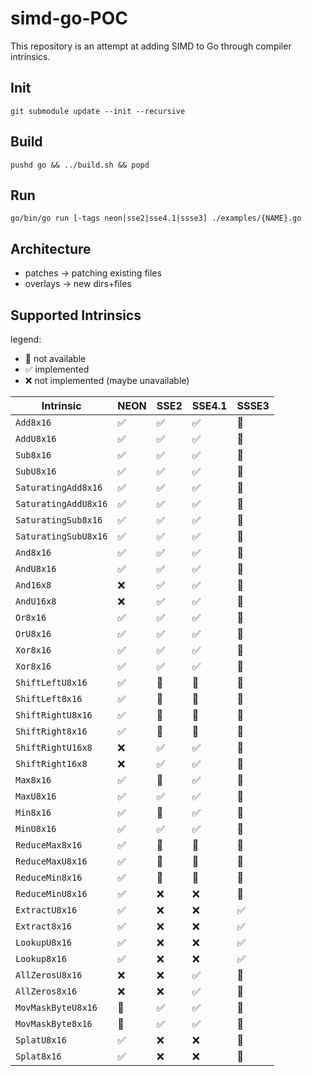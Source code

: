 # simd-go-POC

This repository is an attempt at adding SIMD to Go through compiler intrinsics.

## Init

```
git submodule update --init --recursive
```

## Build

```
pushd go && ../build.sh && popd
```

## Run

```
go/bin/go run [-tags neon|sse2|sse4.1|ssse3] ./examples/{NAME}.go
```

## Architecture

- patches -> patching existing files
- overlays -> new dirs+files

## Supported Intrinsics

legend:
  - :no_entry_sign: not available
  - :white_check_mark: implemented
  - :x: not implemented (maybe unavailable)

| Intrinsic            | NEON               | SSE2               | SSE4.1             | SSSE3              |
|----------------------|--------------------|--------------------|--------------------|--------------------|
| `Add8x16`            | :white_check_mark: | :white_check_mark: | :white_check_mark: | :no_entry_sign:    |
| `AddU8x16`           | :white_check_mark: | :white_check_mark: | :white_check_mark: | :no_entry_sign:    |
| `Sub8x16`            | :white_check_mark: | :white_check_mark: | :white_check_mark: | :no_entry_sign:    |
| `SubU8x16`           | :white_check_mark: | :white_check_mark: | :white_check_mark: | :no_entry_sign:    |
| `SaturatingAdd8x16`  | :white_check_mark: | :white_check_mark: | :white_check_mark: | :no_entry_sign:    |
| `SaturatingAddU8x16` | :white_check_mark: | :white_check_mark: | :white_check_mark: | :no_entry_sign:    |
| `SaturatingSub8x16`  | :white_check_mark: | :white_check_mark: | :white_check_mark: | :no_entry_sign:    |
| `SaturatingSubU8x16` | :white_check_mark: | :white_check_mark: | :white_check_mark: | :no_entry_sign:    |
| `And8x16`            | :white_check_mark: | :white_check_mark: | :white_check_mark: | :no_entry_sign:    |
| `AndU8x16`           | :white_check_mark: | :white_check_mark: | :white_check_mark: | :no_entry_sign:    |
| `And16x8`            | :x:                | :white_check_mark: | :white_check_mark: | :no_entry_sign:    |
| `AndU16x8`           | :x:                | :white_check_mark: | :white_check_mark: | :no_entry_sign:    |
| `Or8x16`             | :white_check_mark: | :white_check_mark: | :white_check_mark: | :no_entry_sign:    |
| `OrU8x16`            | :white_check_mark: | :white_check_mark: | :white_check_mark: | :no_entry_sign:    |
| `Xor8x16`            | :white_check_mark: | :white_check_mark: | :white_check_mark: | :no_entry_sign:    |
| `Xor8x16`            | :white_check_mark: | :white_check_mark: | :white_check_mark: | :no_entry_sign:    |
| `ShiftLeftU8x16`     | :white_check_mark: | :no_entry_sign:    | :no_entry_sign:    | :no_entry_sign:    |
| `ShiftLeft8x16`      | :white_check_mark: | :no_entry_sign:    | :no_entry_sign:    | :no_entry_sign:    |
| `ShiftRightU8x16`    | :white_check_mark: | :no_entry_sign:    | :no_entry_sign:    | :no_entry_sign:    |
| `ShiftRight8x16`     | :white_check_mark: | :no_entry_sign:    | :no_entry_sign:    | :no_entry_sign:    |
| `ShiftRightU16x8`    | :x:                | :white_check_mark: | :white_check_mark: | :no_entry_sign:    |
| `ShiftRight16x8`     | :x:                | :white_check_mark: | :white_check_mark: | :no_entry_sign:    |
| `Max8x16`            | :white_check_mark: | :no_entry_sign:    | :white_check_mark: | :no_entry_sign:    |
| `MaxU8x16`           | :white_check_mark: | :white_check_mark: | :white_check_mark: | :no_entry_sign:    |
| `Min8x16`            | :white_check_mark: | :no_entry_sign:    | :white_check_mark: | :no_entry_sign:    |
| `MinU8x16`           | :white_check_mark: | :white_check_mark: | :white_check_mark: | :no_entry_sign:    |
| `ReduceMax8x16`      | :white_check_mark: | :no_entry_sign:    | :no_entry_sign:    | :no_entry_sign:    |
| `ReduceMaxU8x16`     | :white_check_mark: | :no_entry_sign:    | :no_entry_sign:    | :no_entry_sign:    |
| `ReduceMin8x16`      | :white_check_mark: | :no_entry_sign:    | :no_entry_sign:    | :no_entry_sign:    |
| `ReduceMinU8x16`     | :white_check_mark: | :x:                | :x:                | :no_entry_sign:    |
| `ExtractU8x16`       | :white_check_mark: | :x:                | :x:                | :white_check_mark: |
| `Extract8x16`        | :white_check_mark: | :x:                | :x:                | :white_check_mark: |
| `LookupU8x16`        | :white_check_mark: | :x:                | :x:                | :white_check_mark: |
| `Lookup8x16`         | :white_check_mark: | :x:                | :x:                | :white_check_mark: |
| `AllZerosU8x16`      | :x:                | :x:                | :white_check_mark: | :no_entry_sign:    |
| `AllZeros8x16`       | :x:                | :x:                | :white_check_mark: | :no_entry_sign:    |
| `MovMaskByteU8x16`   | :no_entry_sign:    | :white_check_mark: | :white_check_mark: | :no_entry_sign:    |
| `MovMaskByte8x16`    | :no_entry_sign:    | :white_check_mark: | :white_check_mark: | :no_entry_sign:    |
| `SplatU8x16`         | :white_check_mark: | :x:                | :x:                | :no_entry_sign:    |
| `Splat8x16`          | :white_check_mark: | :x:                | :x:                | :no_entry_sign:    |

